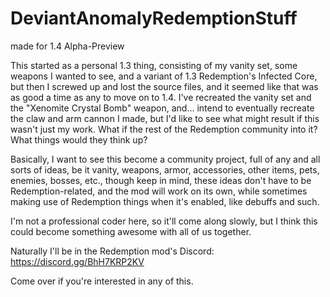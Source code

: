 # DeviantAnomalyRedemptionStuff
made for 1.4 Alpha-Preview

This started as a personal 1.3 thing, consisting of my vanity set, some weapons I wanted to see, and a variant of 1.3 Redemption's Infected Core, but then I screwed up and lost the source files, and it seemed like that was as good a time as any to move on to 1.4. I've recreated the vanity set and the "Xenomite Crystal Bomb" weapon, and... intend to eventually recreate the claw and arm cannon I made, but I'd like to see what might result if this wasn't just my work. What if the rest of the Redemption community into it? What things would they think up?

Basically, I want to see this become a community project, full of any and all sorts of ideas, be it vanity, weapons, armor, accessories, other items, pets, enemies, bosses, etc., though keep in mind, these ideas don't have to be Redemption-related, and the mod will work on its own, while sometimes making use of Redemption things when it's enabled, like debuffs and such.

I'm not a professional coder here, so it'll come along slowly, but I think this could become something awesome with all of us together.

Naturally I'll be in the Redemption mod's Discord:
https://discord.gg/BhH7KRP2KV

Come over if you're interested in any of this.
